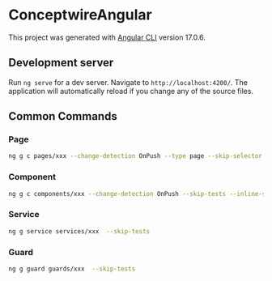 # ConceptwireAngular

This project was generated with [Angular CLI](https://github.com/angular/angular-cli) version 17.0.6.

## Development server

Run `ng serve` for a dev server. Navigate to `http://localhost:4200/`. The application will automatically reload if you change any of the source files.

## Common Commands

### Page

```bash
ng g c pages/xxx --change-detection OnPush --type page --skip-selector --skip-tests --inline-style --inline-template
```

### Component

```bash
ng g c components/xxx --change-detection OnPush --skip-tests --inline-style --inline-template
```

### Service

```bash
ng g service services/xxx  --skip-tests 
```

### Guard

```bash
ng g guard guards/xxx  --skip-tests
```
